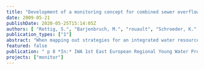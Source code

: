 ```yaml
---
title: "Development of a monitoring concept for combined sewer overflows - testing of modern online-sensors"
date: 2009-05-21
publishDate: 2020-05-25T15:14:05Z
authors: [ "Rettig, S.", "Barjenbruch, M.", "rouault", "Schroeder, K." ]
publication_types: ["1"]
abstract: "When mapping out strategies for an integrated water resource management in urban areas the precipitation-conditioned influences on the quality of waters available as resource are considered in an increasing manner. Amongst water discharges from urban areas, combined sewer overflows (CSO) represent a particular impact on waters due to their dynamic character. To assess CSO impacts, especially for an integrated modelling of sewer system and surface waters, quantity and quality data from the interface combined sewer overflow is needed. A monitoring concept for CSOs in Berlin was developed in the context of the project Monitor-1 by the KompetenzZentrum Wasser Berlin. In 2009, this concept will be realised in cooperation with the Berlin water authority and the utility Berliner Wasserbetriebe. When planning and preparing a monitoring an important aspect is, adjacent from the evaluation of possible locations, the selection of suitable measuring techniques. For this, extensive tests of different online measurement techniques from reputed manufacturers were accomplished at a test facility at the TU Berlin. Apart from questions such as accuracy, response behaviour at suddenly arising load peaks or dilutions and available measuring intervals, particularly aspects of calibration, cleaning and management of the sensors were evaluated. The influence of the calibration was especially examined with the ion-selective sensors (ISE). The question was pursued, how the sensors must be calibrated to offer the greatest possible accuracy for the generally very low concentrations in surface waters and the occurrence of a sudden and precipitous rise of concentration in the case of the start of the CSO. Ammonium and nitrate were also supplemented with chemicals besides the stockpiling with waste water. An important finding was that generally all sensors are applicable for the measurement task."
featured: false
publication: " p 8 *In:* IWA 1st East European Regional Young Water Professionals Conference. Minsk. 2009-05-21"
projects: ["monitor"]
---
```


